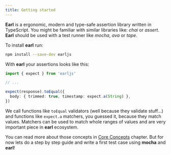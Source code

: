 ```yaml
---
title: Getting started
---
```


**Earl** is a ergonomic, modern and type-safe assertion library written in
TypeScript. You might be familiar with similar libraries like: _chai_ or
_assert_. **Earl** should be used with a test runner like _mocha_, _ava_ or
_tape_.

To install **earl** run:

```sh
npm install --save-dev earljs
```

With **earl** your assertions looks like this:

```typescript
import { expect } from 'earljs'

// ...

expect(response).toEqual({
  body: { trimmed: true, timestamp: expect.a(String) },
})
```

We call functions like `toEqual` validators (well because they validate
stuff...) and functions like `expect.a` matchers, you guessed it, because they
match values. Matchers can be used to match whole ranges of values and are very
important piece in **earl** ecosystem.

You can read more about those concepts in [Core Concepts](./core-concepts)
chapter. But for now lets do a step by step guide and write a first test case
using **mocha** and **earl**!
